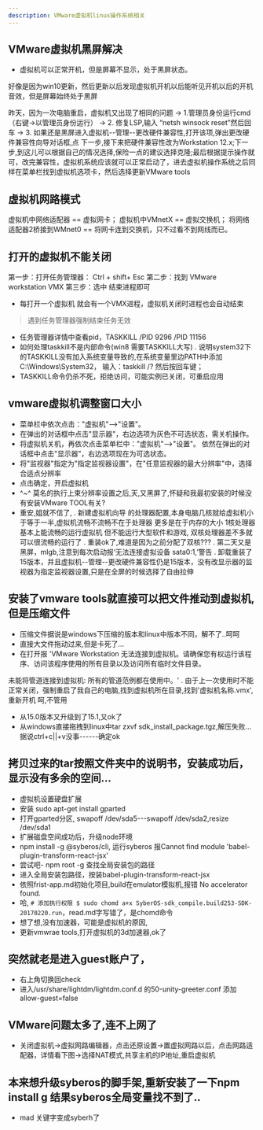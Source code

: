 ```yaml
---
description: VMware虚拟机linux操作系统相关
---
```

## VMware虚拟机黑屏解决
- 虚拟机可以正常开机，但是屏幕不显示，处于黑屏状态。

好像是因为win10更新，然后更新以后发现虚拟机开机以后能听见开机以后的开机音效，但是屏幕始终处于黑屏

昨天，因为一次电脑重启，虚拟机又出现了相同的问题
-> 1.管理员身份运行cmd（右键->以管理员身份运行）
-> 2. 修复LSP,输入 “netsh winsock reset”然后回车
-> 3. 如果还是黑屏进入虚拟机--管理--更改硬件兼容性,打开该项,弹出更改硬件兼容性向导对话框,点  下一步,接下来把硬件兼容性改为Workstation 12.x;下一步,到这儿可以根据自己的情况选择,保险一点的建议选择克隆;最后根据提示操作就可，改完兼容性，虚拟机系统应该就可以正常启动了，进去虚拟机操作系统之后同样在菜单栏找到虚拟机选项卡，然后选择更新VMware tools

## 虚拟机网路模式
>
虚拟机中网络适配器 == 虚拟网卡；
虚拟机中VMnetX == 虚拟交换机；
将网络适配器2桥接到WMnet0 == 将网卡连到交换机，只不过看不到网线而已。

## 打开的虚拟机不能关闭
>
第一步：打开任务管理器： Ctrl + shift+ Esc
第二步：找到 VMware workstation VMX
第三步：选中 结束进程即可
- 每打开一个虚拟机 就会有一个VMX进程，虚拟机关闭时进程也会自动结束
> 遇到任务管理器强制结束任务无效
- 任务管理器详情中查看pid，TASKKILL /PID 9296 /PID 11156 
- 如何处理taskkill不是内部命令(win8 需要TASKKILL大写)
. 说明system32下的TASKKILL没有加入系统变量导致的,在系统变量里边PATH中添加 C:\Windows\System32，
输入：taskkill /? 然后按回车键；
- TASKKILL命令仍杀不死，拒绝访问，可能实例已关闭，可重启应用

## vmware虚拟机调整窗口大小
- 菜单栏中依次点击："虚拟机"-->"设置"。
- 在弹出的对话框中点击"显示器"，右边选项为灰色不可选状态，需关机操作。
- 将虚拟机关机，再依次点击菜单栏中："虚拟机"-->"设置"。
依然在弹出的对话框中点击"显示器"，右边选项现在为可选状态。
- 将"监视器"指定为"指定监视器设置"，在"任意监视器的最大分辨率"中，选择合适点分辨率
- 点击确定，开启虚拟机
- ^~^ 莫名的执行上束分辨率设置之后,天,又黑屏了,怀疑和我最初安装的时候没有安装VMware TOOL有关?
- 重安,姐就不信了,
. 新建虚拟机向导 的处理器配置,本身电脑几核就给虚拟机小于等于一半,虚拟机流畅不流畅不在于处理器 更多是在于内存的大小 1核处理器基本上能流畅的运行虚拟机 但不能运行大型软件和游戏, 双核处理器差不多就可以很流畅的运行了
. 重装ok了,难道是因为之前分配了双核???
. 第二天又是黑屏，mlgb,注意到每次启动报‘无法连接虚拟设备 sata0:1,’警告
. 卸载重装了15版本，并且虚拟机--管理--更改硬件兼容性仍是15版本，没有改显示器的监视器为指定监视器设置,只是在全屏的时候选择了自由拉伸

## 安装了vmware tools就直接可以把文件推动到虚拟机,但是压缩文件
- 压缩文件据说是windows下压缩的版本和linux中版本不同，解不了..呵呵
- 直接大文件拖动过来,但是卡死了...
- 在打开报 'VMware Workstation 无法连接到虚拟机。请确保您有权运行该程序、访问该程序使用的所有目录以及访问所有临时文件目录。

未能将管道连接到虚拟机: 所有的管道范例都在使用中。' 
. 由于上一次使用时不能正常关闭，强制重启了我自己的电脑,找到虚拟机所在目录,找到'虚拟机名称.vmx',重新开机
呵,不管用
- 从15.0版本又升级到了15.1,又ok了
- 从windows直接拖拽到linux中tar zxvf sdk_install_package.tgz,解压失败...据说ctrl+c||+v没事------确定ok

## 拷贝过来的tar按照文件夹中的说明书，安装成功后，显示没有多余的空间...
- 虚拟机设置硬盘扩展
- 安装 sudo apt-get install gparted
- 打开gparted分区, swapoff /dev/sda5---swapoff /dev/sda2,resize /dev/sda1
- 扩展磁盘空间成功后，升级node环境
-  npm install -g @syberos/cli, 运行syberos 报Cannot find module 'babel-plugin-transform-react-jsx'
- 尝试吧- npm root -g 查找全局安装包的路径
- 进入全局安装包路径，按装babel-plugin-transform-react-jsx
- 依照frist-app.md初始化项目,build在emulator模拟机,报错 No accelerator found.
- 哈, 
`# 添加执行权限
$ sudo chomd a+x SyberOS-sdk_compile.build253-SDK-20170220.run`，read.md字写错了，是chomd命令
- 想了想,没有加速器，可能是虚拟机的原因,
- 更新vmwrae tools,打开虚拟机的3d加速器,ok了

## 突然就老是进入guest账户了，
- 右上角切换回check
- 进入/usr/share/lightdm/lightdm.conf.d 的50-unity-greeter.conf 
添加allow-guest=false

## VMware问题太多了,连不上网了
- 关闭虚拟机->虚拟网路编辑器，点击还原设置->置虚拟网路以后，点击网路适配器，详情看下图->选择NAT模式,共享主机的IP地址,重启虚拟机
## 本来想升级syberos的脚手架,重新安装了一下npm install g 结果syberos全局变量找不到了..

- mad 关键字变成syberh了







 